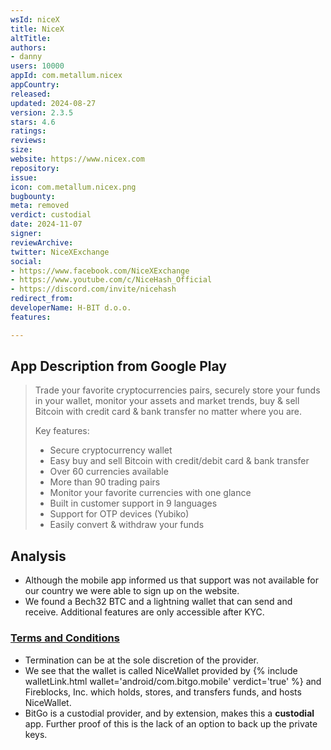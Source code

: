 ```yaml
---
wsId: niceX
title: NiceX
altTitle: 
authors:
- danny
users: 10000
appId: com.metallum.nicex
appCountry: 
released: 
updated: 2024-08-27
version: 2.3.5
stars: 4.6
ratings: 
reviews: 
size: 
website: https://www.nicex.com
repository: 
issue: 
icon: com.metallum.nicex.png
bugbounty: 
meta: removed
verdict: custodial
date: 2024-11-07
signer: 
reviewArchive: 
twitter: NiceXExchange
social:
- https://www.facebook.com/NiceXExchange
- https://www.youtube.com/c/NiceHash_Official
- https://discord.com/invite/nicehash
redirect_from: 
developerName: H-BIT d.o.o.
features: 

---
```


## App Description from Google Play

> Trade your favorite cryptocurrencies pairs, securely store your funds in your wallet, monitor your assets and market trends, buy & sell Bitcoin with credit card & bank transfer no matter where you are.
>
> Key features:
> - Secure cryptocurrency wallet
> - Easy buy and sell Bitcoin with credit/debit card & bank transfer
> - Over 60 currencies available
> - More than 90 trading pairs
> - Monitor your favorite currencies with one glance
> - Built in customer support in 9 languages
> - Support for OTP devices (Yubiko)
> - Easily convert & withdraw your funds

## Analysis 

- Although the mobile app informed us that support was not available for our country we were able to sign up on the website.
- We found a Bech32 BTC and a lightning wallet that can send and receive. Additional features are only accessible after KYC.

### [Terms and Conditions](https://www.nicex.com/legal-privacy/terms-of-service) 

- Termination can be at the sole discretion of the provider.
- We see that the wallet is called NiceWallet provided by {% include walletLink.html wallet='android/com.bitgo.mobile' verdict='true' %} and Fireblocks, Inc. which holds, stores, and transfers funds, and hosts NiceWallet. 
- BitGo is a custodial provider, and by extension, makes this a **custodial** app. Further proof of this is the lack of an option to back up the private keys.